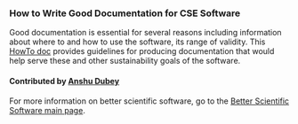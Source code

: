 ### How to Write Good Documentation for CSE Software

Good documentation is essential for several reasons including information about where to and how to use the software, its range of validity.  This [HowTo doc](https://ideas-productivity.org/wordpress/wp-content/uploads/2016/04/IDEAS-DocumentationHowToWriteGoodDocumentation-V0.1.pdf "How to Write Good Documentation?") provides guidelines for producing documentation that would help serve these and other sustainability goals of the software. 

#### Contributed by [Anshu Dubey](http://www.mcs.anl.gov/person/anshu-dubey/ "Anshu Dubey Homepage")

For more information on better scientific software, go to the [Better Scientific Software main page](http://betterscientificsoftware.info).

<!--- 
Categories: collaboration
Topics: documentation
Tags: [optional: add specific terms here that are unique to your content]
Level: 1
Prerequisites: WhatIsGoodDocumentation.md
Aggregate: none
--->
